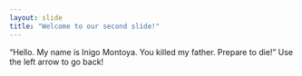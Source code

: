 ```yaml
---
layout: slide
title: "Welcome to our second slide!"
---
```

“Hello. My name is Inigo Montoya. You killed my father. Prepare to die!”
Use the left arrow to go back!
